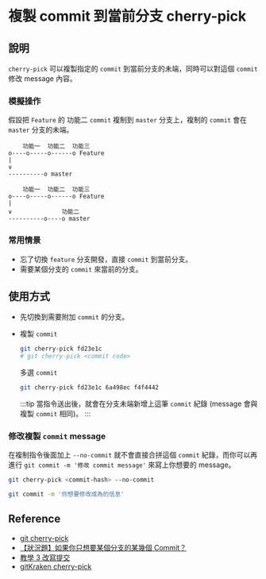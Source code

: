# 複製 commit 到當前分支 cherry-pick

## 說明

`cherry-pick` 可以複製指定的 `commit` 到當前分支的未端，同時可以對這個 `commit` 修改 message 內容。

### 模擬操作

假設把 `Feature` 的 功能二 `commit` 複制到 `master` 分支上，複制的 `commit` 會在 `master` 分支的未端。

```
    功能一  功能二  功能三
o----o-----o------o Feature
|
∨
----------o master
```

```
    功能一  功能二  功能三
o----o-----o------o Feature
|
∨              功能二
----------o----o master
```

### 常用情景

- 忘了切換 `feature` 分支開發，直接 `commit` 到當前分支。
- 需要某個分支的 `commit` 來當前的分支。

## 使用方式

- 先切換到需要附加 `commit` 的分支。

- 複製 `commit`

  ```bash
  git cherry-pick fd23e1c
  # git cherry-pick <commit code>
  ```

  多選 `commit`

  ```bash
  git cherry-pick fd23e1c 6a498ec f4f4442
  ```

  :::tip
  當指令送出後，就會在分支未端新增上這筆 `commit` 紀錄 (message 會與複製 `commit` 相同)。
  :::

### 修改複製 `commit` message

在複制指令後面加上 `--no-commit` 就不會直接合拼這個 `commit` 紀錄，而你可以再進行 `git commit -m '修改 commit message'` 來寫上你想要的 message。

```bash
git cherry-pick <commit-hash> --no-commit

git commit -m '你想要修改成為的信息'
```

## Reference

- [git cherry-pick](https://git-scm.com/docs/git-cherry-pick)
- [【狀況題】如果你只想要某個分支的某幾個 Commit？](https://gitbook.tw/chapters/faq/cherry-pick)
- [教學 3 改寫提交](https://backlog.com/git-tutorial/tw/stepup/stepup7_4.html)
- [gitKraken cherry-pick](https://www.gitkraken.com/learn/git/cherry-pick)
